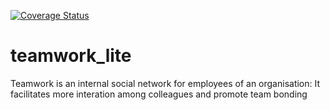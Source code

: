 [![Coverage Status](https://coveralls.io/repos/github/ucheka22/teamwork_lite/badge.svg?branch=develop)](https://coveralls.io/github/ucheka22/teamwork_lite?branch=develop)

# teamwork_lite
Teamwork is an internal social network for employees of an organisation: It facilitates more interation among colleagues and promote team bonding
